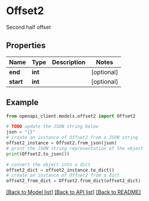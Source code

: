 # Offset2

Second half offset

## Properties

Name | Type | Description | Notes
------------ | ------------- | ------------- | -------------
**end** | **int** |  | [optional] 
**start** | **int** |  | [optional] 

## Example

```python
from openapi_client.models.offset2 import Offset2

# TODO update the JSON string below
json = "{}"
# create an instance of Offset2 from a JSON string
offset2_instance = Offset2.from_json(json)
# print the JSON string representation of the object
print(Offset2.to_json())

# convert the object into a dict
offset2_dict = offset2_instance.to_dict()
# create an instance of Offset2 from a dict
offset2_from_dict = Offset2.from_dict(offset2_dict)
```
[[Back to Model list]](../README.md#documentation-for-models) [[Back to API list]](../README.md#documentation-for-api-endpoints) [[Back to README]](../README.md)


